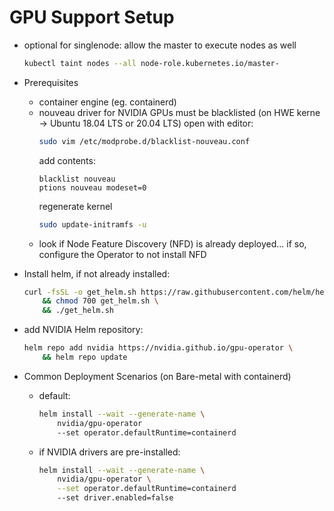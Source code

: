 # GPU Support Setup


* optional for singlenode: allow the master to execute nodes as well
    ```bash
    kubectl taint nodes --all node-role.kubernetes.io/master-
    ```
* Prerequisites
    * container engine (eg. containerd)
    * nouveau driver for NVIDIA GPUs must be blacklisted (on HWE kerne -> Ubuntu 18.04 LTS or 20.04 LTS)
        open with editor:
        ```bash
        sudo vim /etc/modprobe.d/blacklist-nouveau.conf
        ```
        add contents:
        ```
        blacklist nouveau
        ptions nouveau modeset=0
        ```
        regenerate kernel
        ```bash
        sudo update-initramfs -u
        ```
    * look if Node Feature Discovery (NFD) is already deployed... if so, configure the Operator to not install NFD

* Install helm, if not already installed:
    ```bash
    curl -fsSL -o get_helm.sh https://raw.githubusercontent.com/helm/helm/master/scripts/get-helm-3 \
        && chmod 700 get_helm.sh \
        && ./get_helm.sh
    ```

* add NVIDIA Helm repository:
    ```bash
    helm repo add nvidia https://nvidia.github.io/gpu-operator \
        && helm repo update
    ```

* Common Deployment Scenarios (on Bare-metal with containerd)
    * default:
        ```bash
        helm install --wait --generate-name \
            nvidia/gpu-operator
            --set operator.defaultRuntime=containerd
        ```
    * if NVIDIA drivers are pre-installed:
        ```bash
        helm install --wait --generate-name \
            nvidia/gpu-operator \
            --set operator.defaultRuntime=containerd
            --set driver.enabled=false
        ```